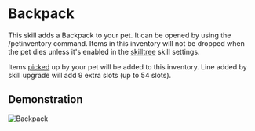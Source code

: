# Backpack

This skill adds a Backpack to your pet. It can be opened by using the /petinventory command. Items in this inventory will not be dropped when the pet dies unless it's enabled in the [skilltree](https://github.com/xXKeyleXx/MyPet-Wiki/tree/07680434e1278c970819d5e9518888598106688b/pages/skills/skilltrees/README.md) skill settings.

Items [picked](https://github.com/xXKeyleXx/MyPet-Wiki/tree/07680434e1278c970819d5e9518888598106688b/pages/skills/skills/pickup/README.md) up by your pet will be added to this inventory. Line added by skill upgrade will add 9 extra slots \(up to 54 slots\).

## Demonstration

![Backpack](https://github.com/xXKeyleXx/MyPet-Wiki/tree/07680434e1278c970819d5e9518888598106688b/wiki/images/skills/inventory.gif)

